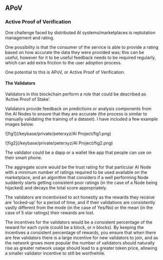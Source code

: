 ## APoV

### Active Proof of Verification

One challenge faced by distributed AI systems/marketplaces is reptutation management and rating.

One possibility is that the consumer of the service is able to provide a rating based on how accurate the data they were provided was; this can be useful, however for it to be useful feedback needs to be required regularly, which can add extra friction to the user adoption process.

One potential to this is APoV, or Active Proof of Verification.

#### The Validators

Validators in this blockchain perform a role that could be described as ‘Active Proof of Stake’.

Validators provide feedback on predictions or analysis components from the AI Nodes to ensure that they are accurate (the process is similar to manually validating the training of a dataset). I have included a few example images below.

![fig1](/keybase/private/peterxyz/AI Project/fig1.png)



![fig2](/keybase/private/peterxyz/AI Project/fig2.png)

The validator could be a dapp or a wallet like app that people can use on their smart phone.

The aggregate score would be the trust rating for that particular AI Node with a minimum number of ratings required to be used available on the marketplace, and an algorithm that considers if a well performing Node suddenly starts getting consistent poor ratings (in the case of a Node being hijacked) and decays the total score appropriately.

The validators are incentivised to act honestly as the rewards they receive are ‘locked-up’ for a period of time, and if their validations are consistently vastly different from the mode (in the case of Yes/No) or the mean (in the case of 5 star ratings) their rewards are lost.

The incentives for the validators would be a consistent percentage of the reward for each cycle (could be a block, or *n* blocks). By keeping the incentives a consistent percentage of rewards, you ensure that when there are few validators there is a large incentive for new validators to join, and as the network grows more popular the number of validators should naturally rise as greater network usage should lead to a greater token price, allowing a smaller validator incentive to still be worthwhile.



